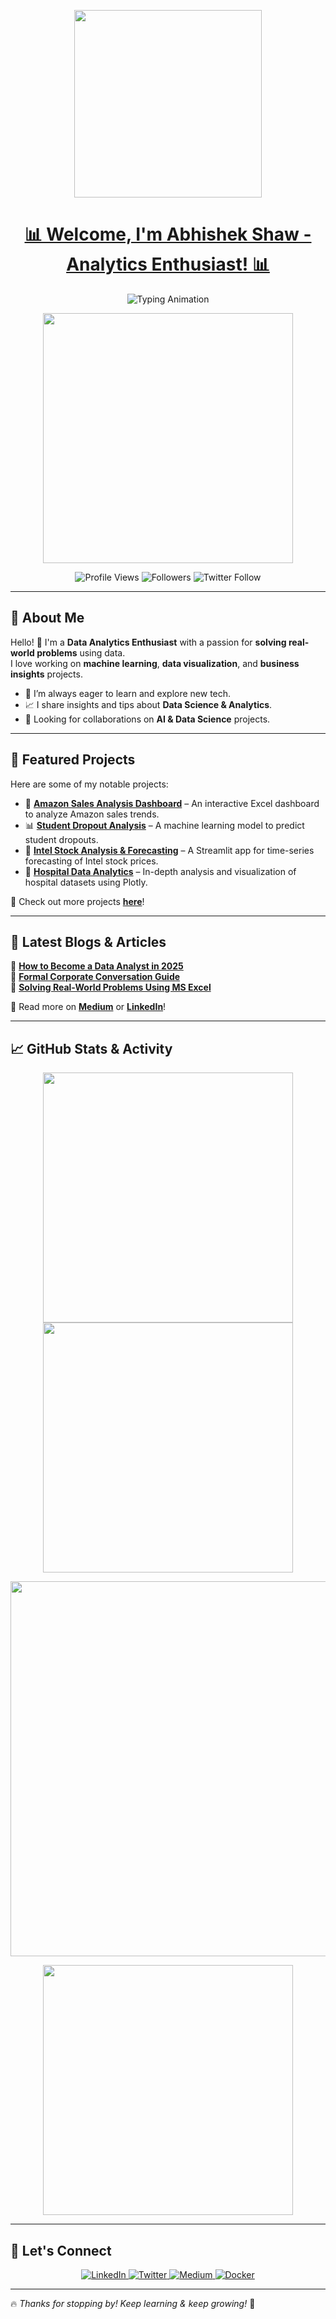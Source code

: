 <!-- Logo -->
<p align="center">
  <img src="https://miro.medium.com/v2/resize:fit:1358/1*TdbDadpUGgos64SPPwqomA.jpeg" width="300">
</p>

<!-- Header with Typing Animation -->
<h1 align="center">
  <a href="#">📊 Welcome, I'm Abhishek Shaw - Analytics Enthusiast! 📊</a>
</h1>
<p align="center">
  <img src="https://readme-typing-svg.herokuapp.com?font=Roboto+Mono&color=%2336BCF7&size=20&center=true&vCenter=true&lines=Data+Enthusiast+🚀;Transforming+Data+into+Insights+📊;Open+to+Collaboration+🤝" alt="Typing Animation">
</p>

<!-- Coding Animation -->
<p align="center">
  <img src="https://i.pinimg.com/originals/fc/71/63/fc71635c7f1b09ed30413f59bb749582.gif" width="400">
</p>

<!-- Badges -->
<p align="center">
  <img src="https://komarev.com/ghpvc/?username=abhishaw020e&color=blue" alt="Profile Views">
  <img src="https://img.shields.io/badge/Followers-Welcome-blueviolet" alt="Followers">
  <img src="https://img.shields.io/twitter/follow/abhishek836?style=social" alt="Twitter Follow">
</p>

---

## 🚀 About Me

Hello! 👋 I'm a **Data Analytics Enthusiast** with a passion for **solving real-world problems** using data.  
I love working on **machine learning**, **data visualization**, and **business insights** projects.  

- 🎯 I’m always eager to learn and explore new tech.
- 📈 I share insights and tips about **Data Science & Analytics**.
- 🤝 Looking for collaborations on **AI & Data Science** projects.

---

## 📌 Featured Projects

Here are some of my notable projects:

- 🚀 **[Amazon Sales Analysis Dashboard](https://github.com/abhishaw020e/amazon-sales-dashboard)** – An interactive Excel dashboard to analyze Amazon sales trends.
- 📊 **[Student Dropout Analysis](https://www.kaggle.com/datasets/abhishaw020e/student-dropout-analysis)** – A machine learning model to predict student dropouts.
- 📡 **[Intel Stock Analysis & Forecasting](https://github.com/abhishaw020e/intel-stock-analysis)** – A Streamlit app for time-series forecasting of Intel stock prices.
- 🏥 **[Hospital Data Analytics](https://github.com/abhishaw020e/hospital-data-analysis)** – In-depth analysis and visualization of hospital datasets using Plotly.

🔗 Check out more projects **[here](https://github.com/abhishaw020e?tab=repositories)**!

---

## 📝 Latest Blogs & Articles

📌 **[How to Become a Data Analyst in 2025](https://www.linkedin.com/pulse/how-become-data-analyst-2025-abhishek-shaw/)**  
📌 **[Formal Corporate Conversation Guide](https://www.linkedin.com/pulse/formal-corporate-conversation-what-say-how-say-abhishek-shaw/)**  
📌 **[Solving Real-World Problems Using MS Excel](https://www.linkedin.com/pulse/solving-real-world-problems-using-ms-excel-abhishek-shaw/)**  

🔗 Read more on **[Medium](https://medium.com/@abhishekshaw020)** or **[LinkedIn](https://www.linkedin.com/in/abhishaw020/posts/)**!

---

## 📈 GitHub Stats & Activity

<p align="center">
  <img src="https://github-readme-stats.vercel.app/api?username=abhishekshaw020&show_icons=true&theme=radical" width="400">
  <img src="https://github-readme-streak-stats.herokuapp.com/?user=abhishekshaw020&theme=radical" width="400">
</p>

<!-- Working GitHub Activity Graph -->
<p align="center">
  <img src="https://github-readme-activity-graph.vercel.app/graph?username=abhishekshaw020&theme=react-dark" width="600">
</p>

<!-- Most Used Languages -->
<p align="center">
  <img src="https://github-readme-stats.vercel.app/api/top-langs/?username=abhishekshaw020&layout=compact&theme=radical" width="400">
</p>

---

## 🤝 Let's Connect

<p align="center">
  <a href="https://www.linkedin.com/in/abhishaw020/" target="_blank">
    <img src="https://img.shields.io/badge/LinkedIn-Connect-blue?style=for-the-badge&logo=linkedin" alt="LinkedIn">
  </a>
  <a href="https://twitter.com/abhishek836" target="_blank">
    <img src="https://img.shields.io/badge/Twitter-Follow-blue?style=for-the-badge&logo=twitter" alt="Twitter">
  </a>
  <a href="https://medium.com/@abhishekshaw020" target="_blank">
    <img src="https://img.shields.io/badge/Medium-Read%20Blogs-black?style=for-the-badge&logo=medium" alt="Medium">
  </a>
  <a href="https://hub.docker.com/u/abhishaw020" target="_blank">
    <img src="https://img.shields.io/badge/Docker-View%20Profile-blue?style=for-the-badge&logo=docker" alt="Docker">
  </a>
</p>

---

🔥 _Thanks for stopping by! Keep learning & keep growing!_ 🚀
